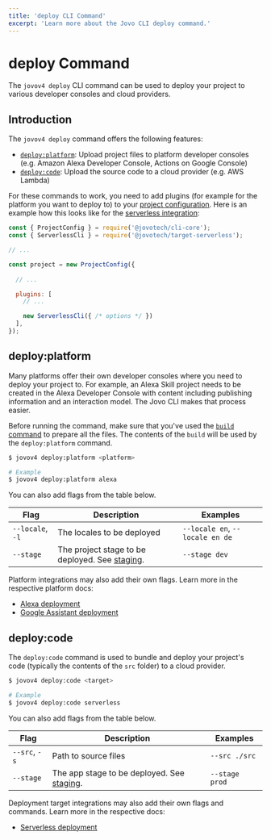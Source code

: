 ```yaml
---
title: 'deploy CLI Command'
excerpt: 'Learn more about the Jovo CLI deploy command.'
---
```


# deploy Command

The `jovov4 deploy` CLI command can be used to deploy your project to various developer consoles and cloud providers.

## Introduction

The `jovov4 deploy` command offers the following features:

- [`deploy:platform`](#deploy:platform): Upload project files to platform developer consoles (e.g. Amazon Alexa Developer Console, Actions on Google Console)
- [`deploy:code`](#deploy:platform): Upload the source code to a cloud provider (e.g. AWS Lambda)

For these commands to work, you need to add plugins (for example for the platform you want to deploy to) to your [project configuration](./project-config.md). Here is an example how this looks like for the [serverless integration](https://v4.jovo.tech/marketplace/target-serverless):

```js
const { ProjectConfig } = require('@jovotech/cli-core');
const { ServerlessCli } = require('@jovotech/target-serverless');

// ...

const project = new ProjectConfig({
  
  // ...

  plugins: [
    // ...

    new ServerlessCli({ /* options */ })
  ],
});
```


## deploy:platform

Many platforms offer their own developer consoles where you need to deploy your project to. For example, an Alexa Skill project needs to be created in the Alexa Developer Console with content including publishing information and an interaction model. The Jovo CLI makes that process easier. 

Before running the command, make sure that you've used the [`build` command](./build-command.md) to prepare all the files. The contents of the `build` will be used by the `deploy:platform` command.

```sh
$ jovov4 deploy:platform <platform>

# Example
$ jovov4 deploy:platform alexa
```

You can also add flags from the table below.

| Flag | Description | Examples |
|---|---|---|
| `--locale`, `-l` | The locales to be deployed | `--locale en`, `--locale en de` |
| `--stage` | The project stage to be deployed. See [staging](./project-config.md#staging). | `--stage dev` |

Platform integrations may also add their own flags. Learn more in the respective platform docs:

- [Alexa deployment](https://v4.jovo.tech/marketplace/platform-alexa/project-config#deploy)
- [Google Assistant deployment](https://v4.jovo.tech/marketplace/platform-googleassistant/project-config#deploy)


## deploy:code

The `deploy:code` command is used to bundle and deploy your project's code (typically the contents of the `src` folder) to a cloud provider.

```sh
$ jovov4 deploy:code <target>

# Example
$ jovov4 deploy:code serverless
```

You can also add flags from the table below.

| Flag | Description | Examples |
|---|---|---|
| `--src`, `-s` | Path to source files | `--src ./src` |
| `--stage` | The app stage to be deployed. See [staging](https://v4.jovo.tech/docs/staging). | `--stage prod` |

Deployment target integrations may also add their own flags and commands. Learn more in the respective docs:

- [Serverless deployment](https://v4.jovo.tech/marketplace/target-serverless)